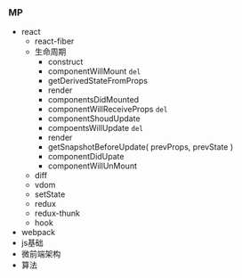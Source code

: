 ### MP

- react
  - react-fiber
  - 生命周期
    - construct
    - componentWillMount `del`
    - getDerivedStateFromProps
    - render
    - componentsDidMounted
    - componentWillReceiveProps `del`
    - componentShoudUpdate
    - compoentsWillUpdate `del`
    - render
    - getSnapshotBeforeUpdate( prevProps, prevState )
    - componentDidUpate
    - componentWillUnMount
  - diff
  - vdom
  - setState
  - redux
  - redux-thunk
  - hook
- webpack
- js基础
- 微前端架构
- 算法